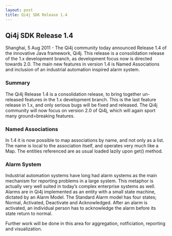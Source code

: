 ```yaml
---
layout: post
title: Qi4j SDK Release 1.4
---
```

## Qi4j SDK Release 1.4

Shanghai, 5 Aug 2011 - The Qi4j community today announced Release 1.4 of the innovative Java framework, Qi4j. This release is a consolidation release of the 1.x development branch, as development focus now is directed towards 2.0. The main new features in version 1.4 is Named Associations and inclusion of an industrial automation inspired alarm system.

### Summary

The Qi4j Release 1.4 is a consolidation release, to bring together un-released features in the 1.x development branch. This is the last feature release in 1.x, and only serious bugs will be fixed and released. The Qi4j community will now focus on version 2.0 of Qi4j, which will again sport many ground=breaking features.

### Named Associations

In 1.4 it is now possible to map associations by name, and not only as a list. The name is local to the association itself, and operates very much like a Map. The entities referenced are as usual loaded lazily upon get() method.

### Alarm System

Industrial automation systems have long had alarm systems as the main mechanism for reporting problems in a large system. This metaphor is actually very well suited in today’s complex enterprise systems as well. Alarms are in Qi4j implemented as an entity with a small state machine, dictated by an Alarm Model. The Standard Alarm model has four states; Normal, Activated, Deactivate and Acknowledged. After an alarm is activated, an individual person has to acknowledge the alarm before its state return to normal.

Further work will be done in this area for aggregation, notficiation, reporting and visualization.
